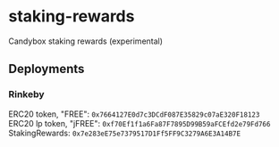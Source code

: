 # staking-rewards

Candybox staking rewards (experimental)

## Deployments

### Rinkeby

ERC20 token, "FREE": `0x7664127E0d7c3DCdF087E35829c07aE320F18123` \
ERC20 lp token, "jFREE": `0xf70Ef1f1a6Fa87F7895D99B59aFCEfd2e79Fd766` \
StakingRewards: `0x7e283eE75e7379517D1Ff5FF9C3279A6E3A14B7E`

